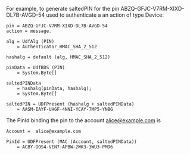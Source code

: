 

For example, to generate saltedPIN for the pin
ABZQ-GFJC-V7RM-XIXD-DL7B-AVGD-54 used to authenticate a an action of type Device:

~~~~
pin = ABZQ-GFJC-V7RM-XIXD-DL7B-AVGD-54
action = message.

alg = UdfAlg (PIN)
    = Authenticator_HMAC_SHA_2_512

hashalg = default (alg, HMAC_SHA_2_512)

pinData = UdfBDS (PIN)
    = System.Byte[]

saltedPINData 
    = hashalg(pinData, hashalg);
    = System.Byte[]

saltedPIN = UDFPresent (hashalg + saltedPINData)
    = AASM-IAYF-UHGF-4NNI-YCAY-7MP5-YNBG
~~~~

The PinId binding the pin to the account alice@example.com is

~~~~
Account =  alice@example.com 

PinId = UDFPresent (MAC (Account, saltedPINData))
    = ACBY-OOS4-VEN7-APBW-2WK3-3WU3-PMD6
~~~~

